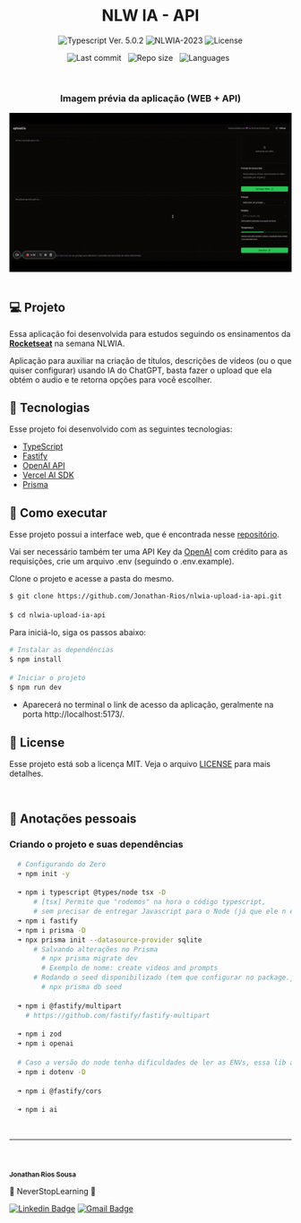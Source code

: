 <h1 align="center">NLW IA - API</h1>

<p align="center">
  <img 
    src="https://img.shields.io/badge/Typescript-%5E5.0.2-blue"
    alt="Typescript Ver. 5.0.2" 
  />
  <img
    src="https://img.shields.io/badge/NLWIA-2023-green" 
    alt="NLWIA-2023"
  />
  <img 
    alt="License"
    src="https://img.shields.io/static/v1?label=license&message=MIT&color=E51C44&labelColor=0A1033"
  />
</p>

<div align="center">

  ![Last commit](https://img.shields.io/github/last-commit/Jonathan-Rios/nlwia-upload-ia-api?color=4DA1CD 'Last commit') &nbsp;
  ![Repo size](https://img.shields.io/github/repo-size/Jonathan-Rios/nlwia-upload-ia-api?color=4DA1CD 'Repo size') &nbsp;
  ![Languages](https://img.shields.io/github/languages/count/Jonathan-Rios/nlwia-upload-ia-api?color=4DA1CD 'Languages') &nbsp;
  
</div>

<br>

<h3 align="center">Imagem prévia da aplicação (WEB + API)</h3>
 
<div align="center">
  <img src=".github/project-preview.gif?style=flat" alt="Cover" />
</div>

<br>

## 💻 Projeto
Essa aplicação foi desenvolvida para estudos seguindo os ensinamentos da **[Rocketseat](https://www.rocketseat.com.br/)** na semana NLWIA.

Aplicação para auxiliar na criação de títulos, descrições de vídeos (ou o que quiser configurar) usando IA do ChatGPT, basta fazer o upload que ela obtém o audio e te retorna opções para você escolher.

## 🧪 Tecnologias

Esse projeto foi desenvolvido com as seguintes tecnologias:

- [TypeScript](https://www.typescriptlang.org/)
- [Fastify](https://fastify.dev/)
- [OpenAI API](https://openai.com/)
- [Vercel AI SDK](https://vercel.com/blog/introducing-the-vercel-ai-sdk)
- [Prisma](https://www.prisma.io/)

## 🚀 Como executar
Esse projeto possui a interface web, que é encontrada nesse [repositório](https://github.com/Jonathan-Rios/nlwia-upload-ia-web.git).

Vai ser necessário também ter uma API Key da [OpenAI](https://openai.com/) com crédito para as requisições, 
crie um arquivo .env (seguindo o .env.example).

Clone o projeto e acesse a pasta do mesmo.

```bash
$ git clone https://github.com/Jonathan-Rios/nlwia-upload-ia-api.git

$ cd nlwia-upload-ia-api
```

Para iniciá-lo, siga os passos abaixo:
```bash
# Instalar as dependências
$ npm install

# Iniciar o projeto
$ npm run dev
```
- Aparecerá no terminal o link de acesso da aplicação, geralmente na porta http://localhost:5173/.

## 📝 License

Esse projeto está sob a licença MIT. Veja o arquivo [LICENSE](./LICENSE.md) para mais detalhes.

<br />



## 📓 Anotações pessoais

<h3>Criando o projeto e suas dependências </h3>

```bash
  # Configurando do Zero
  ➜ npm init -y

  ➜ npm i typescript @types/node tsx -D
      # [tsx] Permite que "rodemos" na hora o código typescript, 
      # sem precisar de entregar Javascript para o Node (já que ele n entende typescript direto)
  ➜ npm i fastify
  ➜ npm i prisma -D
  ➜ npx prisma init --datasource-provider sqlite
      # Salvando alterações no Prisma
        # npx prisma migrate dev 
        # Exemplo de nome: create videos and prompts
      # Rodando o seed disponibilizado (tem que configurar no package.json o caminho)
        # npx prisma db seed

  ➜ npm i @fastify/multipart
    # https://github.com/fastify/fastify-multipart

  ➜ npm i zod
  ➜ npm i openai

  # Caso a versão do node tenha dificuldades de ler as ENVs, essa lib auxilia.
  ➜ npm i dotenv -D 
  
  ➜ npm i @fastify/cors

  ➜ npm i ai
```   
<br />
 

---
<br />

<a href="https://github.com/Jonathan-Rios">
 <img src="https://github.com/Jonathan-Rios.png" width="100px;" alt="" />
 <br />
 <sub><b>Jonathan Rios Sousa</b></sub></a>

💠 NeverStopLearning 💠

[![Linkedin Badge](https://img.shields.io/badge/-Jonathan-blue?style=flat-square&logo=Linkedin&logoColor=white&link=https://www.linkedin.com/in/jonathan-rios-sousa-19b3431b6/)](https://www.linkedin.com/in/jonathan-rios-sousa-19b3431b6/) 
[![Gmail Badge](https://img.shields.io/badge/-jonathan.riosousa@gmail.com-c14438?style=flat-square&logo=Gmail&logoColor=white&link=mailto:jonathan.riosousa@gmail.com)](mailto:jonathan.riosousa@gmail.com)